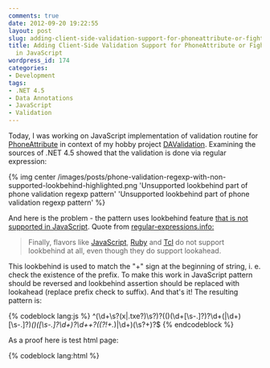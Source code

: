 ```yaml
---
comments: true
date: 2012-09-20 19:22:55
layout: post
slug: adding-client-side-validation-support-for-phoneattribute-or-fighting-the-look-behind-in-javascript
title: Adding Client-Side Validation Support for PhoneAttribute or Fighting the Lookbehind
  in JavaScript
wordpress_id: 174
categories:
- Development
tags:
- .NET 4.5
- Data Annotations
- JavaScript
- Validation
---
```


Today, I was working on JavaScript implementation of validation routine for [PhoneAttribute](http://msdn.microsoft.com/en-us/library/system.componentmodel.dataannotations.phoneattribute.aspx) in context of my hobby project [DAValidation](http://amanek.com/building-data-annotations-validator-control-with-client-side-validation/). Examining the sources of .NET 4.5 showed that the validation is done via regular expression:

{% img center /images/posts/phone-validation-regexp-with-non-supported-lookbehind-highlighted.png 'Unsupported lookbehind part of phone validation regexp pattern' 'Unsupported lookbehind part of phone validation regexp pattern' %}

And here is the problem - the pattern uses lookbehind feature [that is not supported in JavaScript](http://www.regular-expressions.info/lookaround.html).
Quote from [regular-expressions.info:](http://www.regular-expressions.info)


> Finally, flavors like [JavaScript](http://www.regular-expressions.info/javascript.html), [Ruby](http://www.regular-expressions.info/ruby.html) and [Tcl](http://www.regular-expressions.info/tcl.html) do not support lookbehind at all, even though they do support lookahead.


This lookbehind is used to match the "+" sign at the beginning of string, i. e. check the existence of the prefix. To make this work in JavaScript pattern should be reversed and lookbehind assertion should be replaced with lookahead (replace prefix check to suffix). And that's it! The resulting pattern is:

{% codeblock lang:js %}
^(\d+\s?(x|\.txe?)\s?)?((\)(\d+[\s\-\.]?)?\d+\(|\d+)[\s\-\.]?)*(\)([\s\-\.]?\d+)?\d+\+?\((?!\+.*)|\d+)(\s?\+)?$
{% endcodeblock %}

As a proof here is test html page:

{% codeblock lang:html %}
<html> 
    <head> 
        <title>Phone Number RegExp Test Page</title> 
    </head> 
    <body> 
        <script> 
            function validateInput() {                 
                var phoneRegex = new RegExp("^(\\d+\\s?(x|\\.txe?)\\s?)?((\\)(\\d+[\\s\\-\\.]?)?\\d+\\(|\\d+)[\\s\\-\\.]?)*(\\)([\\s\\-\\.]?\\d+)?\\d+\\+?\\((?!\\+.*)|\\d+)(\\s?\\+)?$", "i"); 
                 
                var input = document.getElementById("tbPhone"); 
                var value = input.value.split("").reverse().join(""); 
                alert(phoneRegex.test(value)); 
            }             
        </script> 
         
        <input type="text" id="tbPhone" /> 
        <button onclick="javascript:testPhone()">Validate</button> 
    </body> 
</html>
{% endcodeblock %}

While working on pattern reversing I was using my favorite regular expressions building and testing tool [Expresso](http://www.ultrapico.com/Expresso.htm). Also, a great article of Steven Levithan [Mimicking Lookbehind in JavaScript](http://blog.stevenlevithan.com/archives/mimic-lookbehind-javascript) helped to look deeper and actually find the right solution of the problem.



PS. Now, as I finally finished adding [support for new .NET 4.5 validation attributes](http://davalidation.codeplex.com/workitem/701) the new version of [DAValidation](http://davalidation.codeplex.com/) will be published soon. Stay tuned ;)
